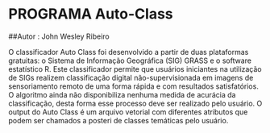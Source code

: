 # PROGRAMA Auto-Class


##Autor : John Wesley Ribeiro

O classificador Auto Class foi desenvolvido a partir de duas plataformas gratuitas: o Sistema de Informação Geográfica (SIG) GRASS e o software estatístico R. Este classificador permite que usuários iniciantes na utilização de SIGs realizem classificação digital não-supervisionada em imagens de sensoriamento remoto de uma forma rápida e com resultados satisfatórios. 
O algoritmo ainda não disponibiliza nenhuma medida de acurácia da classificação, desta forma esse processo deve ser realizado pelo usuário. O output do Auto Class é um arquivo vetorial com diferentes atributos que podem ser chamados a posteri de classes temáticas pelo usuário.  
